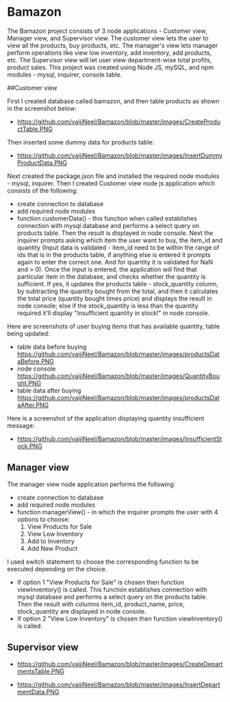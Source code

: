 # Bamazon

The Bamazon project consists of 3 node applications - Customer view, Manager view, and Supervisor view. The customer view lets the user to view all the products, buy products, etc. The manager's view lets manager perform operations like view low inventory, add inventory, add products, etc. The Supervisor view will let user view department-wise total profits, product sales. This project was created using Node JS, mySQL, and npm modules - mysql, inquirer, console.table. 

##Customer view

First I created database called bamazon, and then table products as shown in the screenshot below:

* https://github.com/vaijiNeel/Bamazon/blob/master/images/CreateProductTable.PNG

Then inserted some dummy data for products table:

* https://github.com/vaijiNeel/Bamazon/blob/master/images/InsertDummyProductData.PNG

Next created the package.json file and installed the required node modules - mysql, inquirer. Then I created Customer view node js application which consists of the following:
* create connection to database
* add required node modules
* function customerData() - this function when called establishes connection with mysql database and performs a select query on products table. Then the result is displayed in node console. Next the inquirer prompts asking which item the user want to buy, the item_id and quantity (Input data is validated - item_id need to be within the range of ids that is in the products table, if anything else is entered it prompts again to enter the correct one. And for quantity it is validated for NaN and > 0). Once the input is entered, the application will find that particular item in the database, and checks whether the quantity is sufficient. If yes, it updates the products table - stock_quantity column, by subtracting the quantity bought from the total, and then it calculates the total price (quantity bought times price) and displays the result in node console; else if the stock_quantity is less than the quantity required it'll display "Insufficient quantity in stock!" in node console.

Here are screenshots of user buying items that has available quantity, table being updated:
* table data before buying https://github.com/vaijiNeel/Bamazon/blob/master/images/productsDataBefore.PNG
* node console https://github.com/vaijiNeel/Bamazon/blob/master/images/QuantityBought.PNG
* table data after buying https://github.com/vaijiNeel/Bamazon/blob/master/images/productsDataAfter.PNG

Here is a screenshot of the application displaying quantity insufficient message:
* https://github.com/vaijiNeel/Bamazon/blob/master/images/InsufficientStock.PNG

## Manager view
The manager view node application performs the following:
* create connection to database
* add required node modules
* function managerView() - in which the inquirer prompts the user with 4 options to choose:
    1. View Products for Sale
    2. View Low Inventory
    3. Add to Inventory
    4. Add New Product

I used switch statement to choose the corresponding function to be executed depending on the choice. 
* If option 1 "View Products for Sale" is chosen then function viewInventory() is called. This function establishes connection with mysql database and performs a select query on the products table. Then the result with columns item_id, product_name, price, stock_quantity are displayed in node console. 
* If option 2 "View Low Inventory" is chosen then function viewInventory() is called.

## Supervisor view

* https://github.com/vaijiNeel/Bamazon/blob/master/images/CreateDepartmentsTable.PNG

* https://github.com/vaijiNeel/Bamazon/blob/master/images/InsertDepartmentData.PNG
